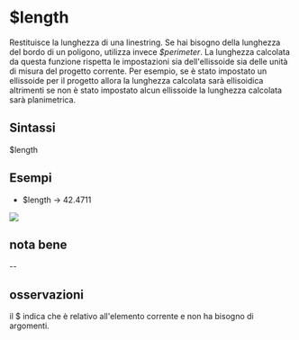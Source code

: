 # $length

Restituisce la lunghezza di una linestring. Se hai bisogno della lunghezza del bordo di un poligono, utilizza invece _$perimeter_. La lunghezza calcolata da questa funzione rispetta le impostazioni sia dell'ellissoide sia delle unità di misura del progetto corrente. Per esempio, se è stato impostato un ellissoide per il progetto allora la lunghezza calcolata sarà ellisoidica altrimenti se non è stato impostato alcun ellissoide la lunghezza calcolata sarà planimetrica.

## Sintassi

$length

## Esempi


* $length → 42.4711 

![](/img/geometria/length/$length1.png)

## nota bene

--

## osservazioni

il $ indica che è relativo all'elemento corrente e non ha bisogno di argomenti.
